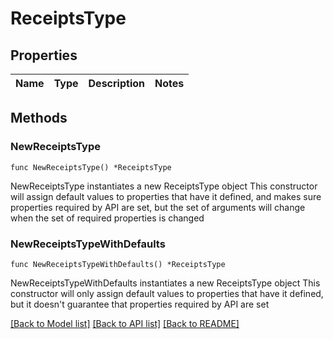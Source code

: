 # ReceiptsType

## Properties

Name | Type | Description | Notes
------------ | ------------- | ------------- | -------------

## Methods

### NewReceiptsType

`func NewReceiptsType() *ReceiptsType`

NewReceiptsType instantiates a new ReceiptsType object
This constructor will assign default values to properties that have it defined,
and makes sure properties required by API are set, but the set of arguments
will change when the set of required properties is changed

### NewReceiptsTypeWithDefaults

`func NewReceiptsTypeWithDefaults() *ReceiptsType`

NewReceiptsTypeWithDefaults instantiates a new ReceiptsType object
This constructor will only assign default values to properties that have it defined,
but it doesn't guarantee that properties required by API are set


[[Back to Model list]](../README.md#documentation-for-models) [[Back to API list]](../README.md#documentation-for-api-endpoints) [[Back to README]](../README.md)



